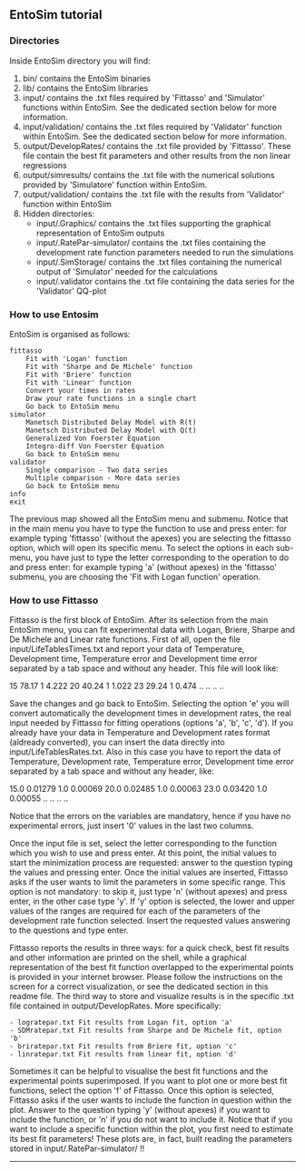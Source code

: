 ## EntoSim tutorial

### Directories 
Inside EntoSim directory you will find:

1. bin/ contains the EntoSim binaries
2. lib/ contains the EntoSim libraries
3. input/ contains the .txt files required by 'Fittasso' and 'Simulator' functions within EntoSim. See the dedicated section below for more information.
4. input/validation/ contains the .txt files required by 'Validator' function within EntoSim. See the dedicated section below for more information.
5. output/DevelopRates/ contains the .txt file provided by 'Fittasso'. These file contain the best fit parameters and other results from the non linear regressions
6. output/simresults/ contains the .txt file with the numerical solutions provided by 'Simulatore' function within EntoSim. 
7. output/validation/ contains the .txt file with the results from 'Validator' function within EntoSim
8. Hidden directories:
    - input/.Graphics/ contains the .txt files supporting the graphical representation of EntoSim outputs
    - input/.RatePar-simulator/ contains the .txt files containing the development rate function parameters needed to run the simulations
    - input/.SimStorage/ contains the .txt files containing the numerical output of 'Simulator' needed for the calculations
    - input/.validator contains the .txt file containing the data series for the 'Validator' QQ-plot

### How to use Entosim

EntoSim is organised as follows:

    fittasso
        Fit with 'Logan' function
        Fit with 'Sharpe and De Michele' function
        Fit with 'Briere' function
        Fit with 'Linear' function
        Convert your times in rates
        Draw your rate functions in a single chart
        Go back to EntoSim menu
    simulator
        Manetsch Distributed Delay Model with R(t)
        Manetsch Distributed Delay Model with Q(t)
        Generalized Von Foerster Equation
        Integro-diff Von Foerster Equation
        Go back to EntoSim menu
    validator
        Single comparison - Two data series
        Multiple comparison - More data series
        Go back to EntoSim menu
    info
    exit

The previous map showed all the EntoSim menu and submenu. Notice that in the main menu you have to type the function to use and press enter: for example typing 'fittasso' (without the apexes) you are selecting the fittasso option, which will open its specific menu. To select the options in each sub-menu, you have just to type the letter corresponding to the operation to do and press enter: for example typing 'a' (without apexes) in the 'fittasso' submenu, you are choosing the 'Fit with Logan function' operation.

### How to use Fittasso
Fittasso is the first block of EntoSim. After its selection from the main EntoSim menu, you can fit experimental data with Logan, Briere, Sharpe and De Michele and Linear rate functions.
First of all, open the file input/LifeTablesTimes.txt and report your data of Temperature, Development time, Temperature error and Development time error separated by a tab space and without any header. This file will look like:

15	78.17	1	4.222
20	40.24	1	1.022
23	29.24	1	0.474
..  ..      ..  ..

Save the changes and go back to EntoSim. Selecting the option 'e' you will convert automatically the development times in development rates, the real input needed by Fittasso for fitting operations (options 'a', 'b', 'c', 'd'). If you already have your data in Temperature and Development rates format (aldready converted), you can insert the data directly into input/LifeTablesRates.txt. Also in this case you have to report the data of Temperature, Development rate, Temperature error, Development time error separated by a tab space and without any header, like:

15.0	0.01279	1.0	0.00069
20.0	0.02485	1.0	0.00063
23.0	0.03420	1.0	0.00055
..      ..      ..  ..

Notice that the errors on the variables are mandatory, hence if you have no experimental errors, just insert '0' values in the last two columns.

Once the input file is set, select the letter corresponding to the function which you wish to use and press enter. At this point, the initial values to start the minimization process are requested: answer to the question typing the values and pressing enter. Once the initial values are inserted, Fittasso asks if the user wants to limit the parameters in some specific range. This option is not mandatory: to skip it, just type 'n' (without apexes) and press enter, in the other case type 'y'. If 'y' option is selected, the lower and upper values of the ranges are required for each of the parameters of the development rate function selected. Insert the requested values answering to the questions and type enter.

Fittasso reports the results in three ways: for a quick check, best fit results and other information are printed on the shell, while a graphical representation of the best fit function overlapped to the experimental points is provided in your internet browser. Please follow the instructions on the screen for a correct visualization, or see the dedicated section in this readme file. The third way to store and visualize results is in the specific .txt file contained in output/DevelopRates. 
More specifically:

    - logratepar.txt Fit results from Logan fit, option 'a'
    - SDMratepar.txt Fit results from Sharpe and De Michele fit, option 'b'
    - briratepar.txt Fit results from Briere fit, option 'c'
    - linratepar.txt Fit results from linear fit, option 'd'

Sometimes it can be helpful to visualise the best fit functions and the experimental points superimposed. If you want to plot one or more best fit functions, select the option 'f' of Fittasso. Once this option is selected, Fittasso asks if the user wants to include the function in question within the plot. Answer to the question typing 'y' (without apexes) if you want to include the function, or 'n' if you do not want to include it. Notice that if you want to include a specific function within the plot, you first need to estimate its best fit parameters! These plots are, in fact, built reading the parameters stored in input/.RatePar-simulator/ !!

***************************************
